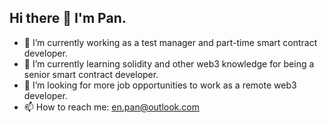 ## Hi there 👋 I'm Pan.

- 🔭 I’m currently working as a test manager and part-time smart contract developer.
- 🌱 I’m currently learning solidity and other web3 knowledge for being a senior smart contract developer.
- 👯 I’m looking for more job opportunities to work as a remote web3 developer.
- 📫 How to reach me: en.pan@outlook.com

<!--
**panen100/panen100** is a ✨ _special_ ✨ repository because its `README.md` (this file) appears on your GitHub profile.

Here are some ideas to get you started:

- 🔭 I’m currently working on ...
- 🌱 I’m currently learning ...
- 👯 I’m looking to collaborate on ...
- 🤔 I’m looking for help with ...
- 💬 Ask me about ...
- 📫 How to reach me: ...
- 😄 Pronouns: ...
- ⚡ Fun fact: ...
-->
